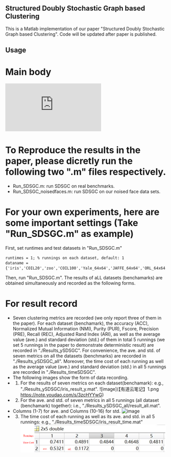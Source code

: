 ## Structured Doubly Stochastic Graph based Clustering
This is a Matlab implementation of our paper "Structured Doubly Stochastic Graph based Clustering". Code will be updated after paper is published. 
## Usage
# Main body 
![image](https://note.youdao.com/ynoteshare/index.html?id=b2cc15ec4b10706c68f5ad78cf812e52&type=note&_time=1706972794759)  

# To Reproduce  the results in the paper, please dicretly run the following two ".m" files respectively.
* Run_SDSGC.m: run  SDSGC on real benchmarks.
* Run_SDSGC_noisedfaces.m: run SDSGC on our noised face data sets.
  
# For your own experiments, here are some important settings (Take "Run_SDSGC.m" as example)
First, set runtimes and test datasets in "Run_SDSGC.m" 
```
runtimes = 1; % runnings on each dataset, default: 1
dataname = {'iris','COIL20','zoo','COIL100','Yale_64x64','JAFFE_64x64','ORL_64x64','CASIA_64x64'}; 
```
Then, run  "Run_SDSGC.m".  The results of aLL datasets (benchamarks) are obtained simultaneously and recorded as the following forms.
# For result record

*  Seven clustering metrics are recorded (we only report three of them in the paper). For each dataset (benchamark), the accuracy (ACC), Normalized Mutual Information (NMI), Purity (PUR), Fscore, Precision (PRE), Recall (REC), Adjusted Rand Index (ARI), as well as  the average value (ave.) and standard deviation (std.) of them in total 5 runnings  (we set 5 runnings in the paper to demonstrate deterministic result) are recorded in "./Results_ySDSGC". For convenience,  the ave. and std. of seven metrics on all the datasets (benchmarks) are recorded in "./Results_ySDSGC_all". Moreover, the time cost of each running as well as the average value (ave.) and standard deviation (std.) in all 5 runnings are recorded in "./Results_timeSDSGC".
*  The following images show the form of data recording.
* 1) For the results  of  seven metrics on each dataset(benchamark): e.g., "./Results_ySDSGC/iris_result_y.mat".
![image](【有道云笔记】1.png
https://note.youdao.com/s/3zcHYYwG)  
* 2) For the ave. and std. of  seven metrics in all 5 runnings (all  dataset (benchamark) together): i.e., "./Results_ySDSGC_all/result_all.mat".
* Columns (1-7) for ave. and Columns (10-16) for std.
  ![image](https://note.youdao.com/s/S30n7q6f)  
* 3) The time cost of each running as well as its ave. and std. in all 5 runnings: e.g., "./Results_timeSDSGC/iris_result_time.mat"
  ![image](./images/3.png)  

